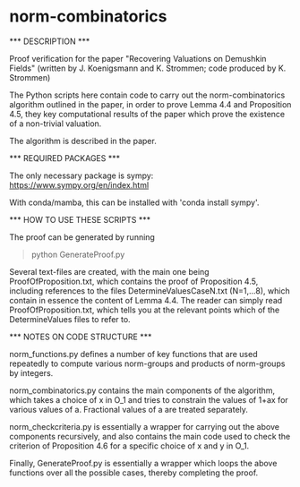 # norm-combinatorics

*** DESCRIPTION ***

Proof verification for the paper "Recovering Valuations on Demushkin Fields"
(written by J. Koenigsmann and K. Strommen; code produced by K. Strommen)

The Python scripts here contain code to carry out the norm-combinatorics algorithm
outlined in the paper, in order to prove Lemma 4.4 and Proposition 4.5, they key
computational results of the paper which prove the existence of a non-trivial
valuation.

The algorithm is described in the paper. 


*** REQUIRED PACKAGES ***

The only necessary package is sympy: https://www.sympy.org/en/index.html

With conda/mamba, this can be installed with 'conda install sympy'.


*** HOW TO USE THESE SCRIPTS ***

The proof can be generated by running 

> python GenerateProof.py

Several text-files are created, with the main one being ProofOfProposition.txt,
which contains the proof of Proposition 4.5, including references to the files 
DetermineValuesCaseN.txt (N=1,...8), which contain in essence the content of 
Lemma 4.4. The reader can simply read ProofOfProposition.txt, which tells
you at the relevant points which of the DetermineValues files to refer to.


*** NOTES ON CODE STRUCTURE ***

norm_functions.py defines a number of key functions that are used repeatedly
to compute various norm-groups and products of norm-groups by integers.

norm_combinatorics.py contains the main components of the algorithm, which
takes a choice of x in O_1 and tries to constrain the values of 1+ax for various
values of a. Fractional values of a are treated separately.

norm_checkcriteria.py is essentially a wrapper for carrying out the above
components recursively, and also contains the main code used to check the 
criterion of Proposition 4.6 for a specific choice of x and y in O_1.

Finally, GenerateProof.py is essentially a wrapper which loops the above functions
over all the possible cases, thereby completing the proof.





